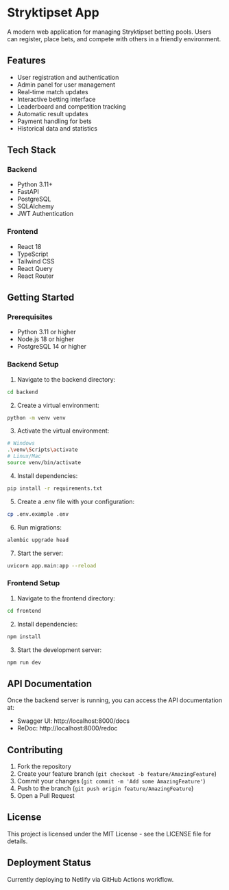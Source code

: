 # Stryktipset App

A modern web application for managing Stryktipset betting pools. Users can register, place bets, and compete with others in a friendly environment.

## Features

- User registration and authentication
- Admin panel for user management
- Real-time match updates
- Interactive betting interface
- Leaderboard and competition tracking
- Automatic result updates
- Payment handling for bets
- Historical data and statistics

## Tech Stack

### Backend
- Python 3.11+
- FastAPI
- PostgreSQL
- SQLAlchemy
- JWT Authentication

### Frontend
- React 18
- TypeScript
- Tailwind CSS
- React Query
- React Router

## Getting Started

### Prerequisites
- Python 3.11 or higher
- Node.js 18 or higher
- PostgreSQL 14 or higher

### Backend Setup
1. Navigate to the backend directory:
```bash
cd backend
```

2. Create a virtual environment:
```bash
python -m venv venv
```

3. Activate the virtual environment:
```bash
# Windows
.\venv\Scripts\activate
# Linux/Mac
source venv/bin/activate
```

4. Install dependencies:
```bash
pip install -r requirements.txt
```

5. Create a .env file with your configuration:
```bash
cp .env.example .env
```

6. Run migrations:
```bash
alembic upgrade head
```

7. Start the server:
```bash
uvicorn app.main:app --reload
```

### Frontend Setup
1. Navigate to the frontend directory:
```bash
cd frontend
```

2. Install dependencies:
```bash
npm install
```

3. Start the development server:
```bash
npm run dev
```

## API Documentation

Once the backend server is running, you can access the API documentation at:
- Swagger UI: http://localhost:8000/docs
- ReDoc: http://localhost:8000/redoc

## Contributing

1. Fork the repository
2. Create your feature branch (`git checkout -b feature/AmazingFeature`)
3. Commit your changes (`git commit -m 'Add some AmazingFeature'`)
4. Push to the branch (`git push origin feature/AmazingFeature`)
5. Open a Pull Request

## License

This project is licensed under the MIT License - see the LICENSE file for details.

## Deployment Status
Currently deploying to Netlify via GitHub Actions workflow.
